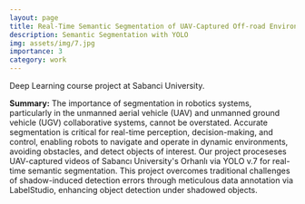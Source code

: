 ```yaml
---
layout: page
title: Real-Time Semantic Segmentation of UAV-Captured Off-road Environments
description: Semantic Segmentation with YOLO
img: assets/img/7.jpg
importance: 3
category: work
---
```


Deep Learning course project at Sabanci University.

**Summary:** The importance of segmentation in robotics systems, particularly in the unmanned aerial vehicle (UAV) and unmanned ground vehicle (UGV) collaborative systems, cannot be overstated. Accurate segmentation is critical for real-time perception, decision-making, and control, enabling robots to navigate and operate in dynamic environments, avoiding obstacles, and detect objects of interest. Our project proceseses UAV-captured videos of Sabancı University's Orhanlı via YOLO v.7 for real-time semantic segmentation. This project overcomes traditional challenges of shadow-induced detection errors through meticulous data annotation via LabelStudio, enhancing object detection under shadowed objects. 
